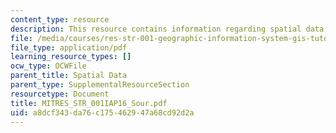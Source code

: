 ```yaml
---
content_type: resource
description: This resource contains information regarding spatial data.
file: /media/courses/res-str-001-geographic-information-system-gis-tutorial-january-iap-2016/a8dcf343da76c175462947a68cd92d2a_MITRES_STR_001IAP16_Sour.pdf
file_type: application/pdf
learning_resource_types: []
ocw_type: OCWFile
parent_title: Spatial Data
parent_type: SupplementalResourceSection
resourcetype: Document
title: MITRES_STR_001IAP16_Sour.pdf
uid: a8dcf343-da76-c175-4629-47a68cd92d2a
---
```


